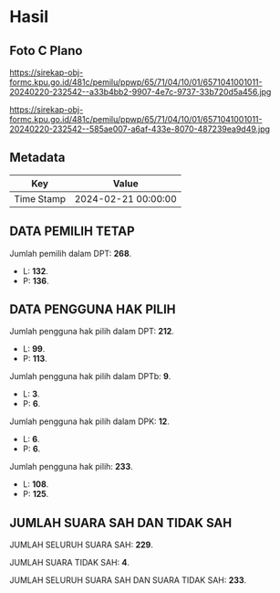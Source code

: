 # Hasil

## Foto C Plano

https://sirekap-obj-formc.kpu.go.id/481c/pemilu/ppwp/65/71/04/10/01/6571041001011-20240220-232542--a33b4bb2-9907-4e7c-9737-33b720d5a456.jpg

https://sirekap-obj-formc.kpu.go.id/481c/pemilu/ppwp/65/71/04/10/01/6571041001011-20240220-232542--585ae007-a6af-433e-8070-487239ea9d49.jpg


## Metadata

| Key        | Value               |
| ---------- | ------------------- |
| Time Stamp | 2024-02-21 00:00:00 |


## DATA PEMILIH TETAP

Jumlah pemilih dalam DPT: **268**.
 * L: **132**.
 * P: **136**.

## DATA PENGGUNA HAK PILIH

Jumlah pengguna hak pilih dalam DPT: **212**.
 * L: **99**.
 * P: **113**.

Jumlah pengguna hak pilih dalam DPTb: **9**.
 * L: **3**.
 * P: **6**.

Jumlah pengguna hak pilih dalam DPK: **12**.
 * L: **6**.
 * P: **6**.

Jumlah pengguna hak pilih: **233**.
 * L: **108**.
 * P: **125**.

## JUMLAH SUARA SAH DAN TIDAK SAH

JUMLAH SELURUH SUARA SAH: **229**.

JUMLAH SUARA TIDAK SAH: **4**.

JUMLAH SELURUH SUARA SAH DAN SUARA TIDAK SAH: **233**.


